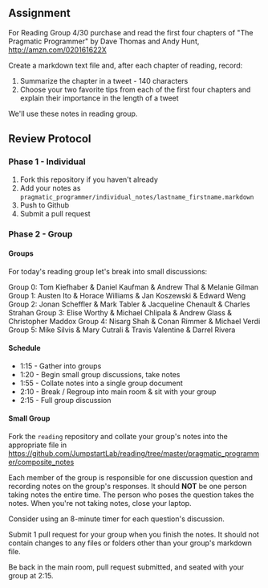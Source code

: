 ## Assignment

For Reading Group 4/30 purchase and read the first four chapters of "The Pragmatic Programmer" by Dave Thomas and Andy Hunt, http://amzn.com/020161622X

Create a markdown text file and, after each chapter of reading, record:

1. Summarize the chapter in a tweet - 140 characters
2. Choose your two favorite tips from each of the first four chapters and explain their importance in the length of a tweet

We'll use these notes in reading group.

## Review Protocol

### Phase 1 - Individual

1. Fork this repository if you haven't already
2. Add your notes as `pragmatic_programmer/individual_notes/lastname_firstname.markdown`
3. Push to Github
4. Submit a pull request

### Phase 2 - Group

#### Groups


For today's reading group let's break into small discussions:

Group 0: Tom Kiefhaber & Daniel Kaufman & Andrew Thal & Melanie Gilman
Group 1: Austen Ito & Horace Williams & Jan Koszewski & Edward Weng
Group 2: Jonan Scheffler & Mark Tabler & Jacqueline Chenault & Charles Strahan
Group 3: Elise Worthy & Michael Chlipala & Andrew Glass & Christopher Maddox
Group 4: Nisarg Shah & Conan Rimmer & Michael Verdi
Group 5: Mike Silvis & Mary Cutrali & Travis Valentine & Darrel Rivera

#### Schedule

* 1:15 - Gather into groups
* 1:20 - Begin small group discussions, take notes
* 1:55 - Collate notes into a single group document
* 2:10 - Break / Regroup into main room & sit with your group
* 2:15 - Full group discussion

#### Small Group

Fork the `reading` repository and collate your group's notes into the appropriate file in https://github.com/JumpstartLab/reading/tree/master/pragmatic_programmer/composite_notes

Each member of the group is responsible for one discussion question and recording notes on the group's responses. It should **NOT** be one person taking notes the entire time. The person who poses the question takes the notes. When you're not taking notes, close your laptop.

Consider using an 8-minute timer for each question's discussion.

Submit 1 pull request for your group when you finish the notes. It should not contain changes to any files or folders other than your group's markdown file.

Be back in the main room, pull request submitted, and seated with your group at 2:15.
